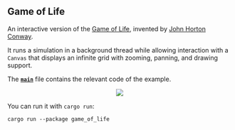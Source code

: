 ## Game of Life

An interactive version of the [Game of Life], invented by [John Horton Conway].

It runs a simulation in a background thread while allowing interaction with a `Canvas` that displays an infinite grid with zooming, panning, and drawing support.

The __[`main`]__ file contains the relevant code of the example.

<div align="center">
  <a href="https://gfycat.com/WhichPaltryChick">
    <img src="https://thumbs.gfycat.com/WhichPaltryChick-size_restricted.gif">
  </a>
</div>

You can run it with `cargo run`:
```
cargo run --package game_of_life
```

[`main`]: src/main.rs
[Game of Life]: https://en.wikipedia.org/wiki/Conway%27s_Game_of_Life
[John Horton Conway]: https://en.wikipedia.org/wiki/John_Horton_Conway
